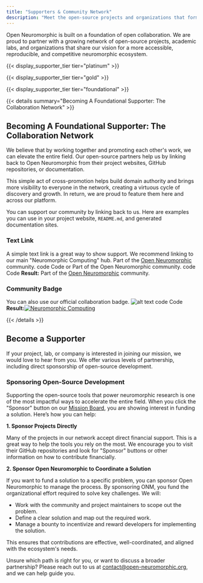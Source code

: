 ```yaml
---
title: "Supporters & Community Network"
description: "Meet the open-source projects and organizations that form our collaborative network, driving the future of neuromorphic computing together."
---
```


Open Neuromorphic is built on a foundation of open collaboration. We are proud to partner with a growing network of open-source projects, academic labs, and organizations that share our vision for a more accessible, reproducible, and competitive neuromorphic ecosystem.

{{< display_supporter_tier tier="platinum" >}}

{{< display_supporter_tier tier="gold" >}}

{{< display_supporter_tier tier="foundational" >}}

{{< details summary="Becoming A Foundational Supporter: The Collaboration Network"  >}}

## Becoming A Foundational Supporter: The Collaboration Network

We believe that by working together and promoting each other's work, we can elevate the entire field. Our open-source partners help us by linking back to Open Neuromorphic from their project websites, GitHub repositories, or documentation.

This simple act of cross-promotion helps build domain authority and brings more visibility to everyone in the network, creating a virtuous cycle of discovery and growth. In return, we are proud to feature them here and across our platform.

You can support our community by linking back to us. Here are examples you can use in your project website, `README.md`, and generated documentation sites.

### Text Link

A simple text link is a great way to show support. We recommend linking to our main "Neuromorphic Computing" hub.
Part of the <a href="https://open-neuromorphic.org/neuromorphic-computing/" target="_blank" rel="noopener">Open Neuromorphic</a> community.
code
Code
or
Part of the Open Neuromorphic community.
code
Code
**Result:** Part of the [Open Neuromorphic](https://open-neuromorphic.org/neuromorphic-computing/) community.

### Community Badge

You can also use our official collaboration badge.
![alt text](https://img.shields.io/badge/Collaboration_Network-Open_Neuromorphic-blue)
code
Code
**Result:**[![Neuromorphic Computing](https://img.shields.io/badge/Collaboration_Network-Open_Neuromorphic-blue)](https://open-neuromorphic.org/neuromorphic-computing/)

{{< /details >}}

## Become a Supporter

If your project, lab, or company is interested in joining our mission, we would love to hear from you. We offer various levels of partnership, including direct sponsorship of open-source development.

<div id="bounties" class="pt-1"></div>

### Sponsoring Open-Source Development

Supporting the open-source tools that power neuromorphic research is one of the most impactful ways to accelerate the entire field. When you click the "Sponsor" button on our [Mission Board](/getting-involved/solving-neuromorphic-computings-key-challenges/), you are showing interest in funding a solution. Here’s how you can help:

**1. Sponsor Projects Directly**

Many of the projects in our network accept direct financial support. This is a great way to help the tools you rely on the most. We encourage you to visit their GitHub repositories and look for "Sponsor" buttons or other information on how to contribute financially.

**2. Sponsor Open Neuromorphic to Coordinate a Solution**

If you want to fund a solution to a specific problem, you can sponsor Open Neuromorphic to manage the process. By sponsoring ONM, you fund the organizational effort required to solve key challenges. We will:
- Work with the community and project maintainers to scope out the problem.
- Define a clear solution and map out the required work.
- Manage a bounty to incentivize and reward developers for implementing the solution.

This ensures that contributions are effective, well-coordinated, and aligned with the ecosystem's needs.

Unsure which path is right for you, or want to discuss a broader partnership? Please reach out to us at [contact@open-neuromorphic.org](mailto:contact@open-neuromorphic.org), and we can help guide you.

